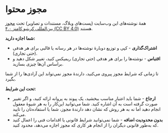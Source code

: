 # مجوز محتوا

همهٔ نوشته‌های این وب‌سایت (پست‌های وبلاگ، مستندات و تصاویر)
تحت [مجوز بین‌المللی کریتیو کامنز ۴.۰ (CC BY 4.0)](https://creativecommons.org/licenses/by/4.0/) هستند.

**شما اجازه دارید:**

- **اشتراک‌گذاری** - کپی و توزیع دوبارهٔ نوشته‌ها در هر رسانه یا قالبی برای هر هدفی (حتی تجاری).
- **اقتباس** - نوشته‌ها را برای هر هدفی (حتی تجاری) ریمیکس کنید، تغییر شکل دهید و براساس آن‌ها چیزی بسازید.

تا زمانی که شرایط مجوز پیروی می‌کنید، دارندهٔ مجوز نمی‌تواند این آزادی‌ها را از شما بگیرد.

**تحت این شرایط:**

- **ارجاع** - شما باید اعتبار مناسب ببخشید، یک پیوند به پروانه ارائه کنید، و اگر تغییر صورت گرفته است به آن اشاره کنید.
  شما می‌توانید این‌کار را به هر شیوهٔ معقول انجام دهید اما نه به هر روش که نشان دهد دارندهٔ مجوز، شما یا استفاده‌تان را
  تایید می‌کند.
- **بدون محدودیت اضافه** - شما نمی‌توانید شرایط قانونی یا اقدامات فنی را اعمال کنید که به‌طور قانونی دیگران را از انجام
  هر کاری که مجوز اجازه می‌دهد، محدود کنید.
